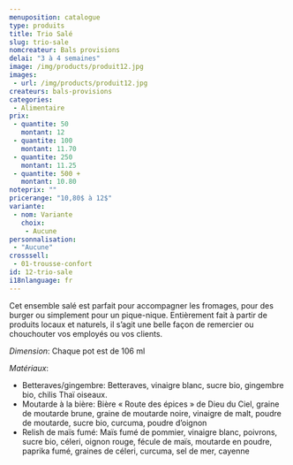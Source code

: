 ```yaml
---
menuposition: catalogue
type: produits
title: Trio Salé
slug: trio-sale
nomcreateur: Bals provisions
delai: "3 à 4 semaines"
image: /img/products/produit12.jpg
images:
 - url: /img/products/produit12.jpg
createurs: bals-provisions
categories:
 - Alimentaire
prix:
 - quantite: 50
   montant: 12
 - quantite: 100
   montant: 11.70
 - quantite: 250
   montant: 11.25
 - quantite: 500 +
   montant: 10.80
noteprix: ""
pricerange: "10,80$ à 12$"
variante:
 - nom: Variante
   choix:
    - Aucune
personnalisation:
 - "Aucune"
crosssell:
 - 01-trousse-confort
id: 12-trio-sale
i18nlanguage: fr
---
```


Cet ensemble salé est parfait pour accompagner les fromages, pour des burger ou simplement pour un pique-nique. Entièrement fait à partir de produits locaux et naturels, il s’agit une belle façon de remercier ou chouchouter vos employés ou vos clients. 

*Dimension*: Chaque pot est de 106 ml

*Matériaux*:

-   Betteraves/gingembre: Betteraves, vinaigre blanc, sucre bio, gingembre bio, chilis Thaï oiseaux. 
-   Moutarde à la bière: Bière « Route des épices » de Dieu du Ciel, graine de moutarde brune, graine de moutarde noire, vinaigre de malt, poudre de moutarde, sucre bio, curcuma, poudre d’oignon
-   Relish de maïs fumé: Maïs fumé de pommier, vinaigre blanc, poivrons, sucre bio, céleri, oignon rouge, fécule de maïs, moutarde en poudre, paprika fumé, graines de céleri, curcuma, sel de mer, cayenne

